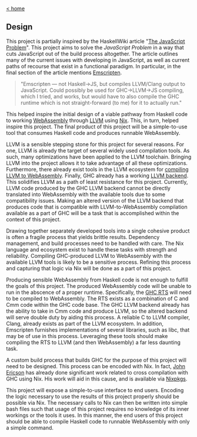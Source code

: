 <a href="/">&lt; home</a>
## Design
This project is partially inspired by the HaskellWiki article "[The JavaScript Problem](https://wiki.haskell.org/The_JavaScript_Problem)". This project aims to solve the _JavaScript Problem_ in a way that cuts JavaScript out of the build process altogether. The article outlines many of the current issues with developing in JavaScript, as well as current paths of recourse that exist in a functional paradigm. In particular, in the final section of the article mentions [Emscripten](https://github.com/kripken/emscripten).

>"Emscripten — not Haskell→JS, but compiles LLVM/Clang output to JavaScript. Could possibly be used for GHC→LLVM→JS compiling, which I tried, and works, but would have to also compile the GHC runtime which is not straight-forward (to me) for it to actually run."

This helped inspire the initial design of a viable pathway from Haskell code to working [WebAssembly](http://webassembly.org/) through [LLVM](http://llvm.org/) using [Nix](https://nixos.org/nix/). This, in turn, helped inspire this project. The final product of this project will be a simple-to-use tool that consumes Haskell code and produces runnable WebAssembly.

LLVM is a sensible stepping stone for this project for several reasons. For one, LLVM is already the target of several widely used compilation tools. As such, many optimizations have been applied to the LLVM toolchain. Bringing LLVM into the project allows it to take advantage of all these optimizations. Furthermore, there already exist tools in the LLVM ecosystem for [compiling LLVM to WebAssembly](https://reviews.llvm.org/rL246814). Finally, GHC already has a working [LLVM backend](https://ghc.haskell.org/trac/ghc/wiki/Commentary/Compiler/Backends/LLVM/Design). This solidifies LLVM as a path of least resistance for this project. Currently, LLVM code produced by the GHC LLVM backend cannot be directly translated into WebAssembly with the available tools due to some compatibility issues. Making an altered version of the LLVM backend that produces code that is compatible with LLVM-to-WebAssembly compilation available as a part of GHC will be a task that is accomplished within the context of this project.

Drawing together separately developed tools into a single cohesive product is often a fragile process that yields brittle results. Dependency management, and build processes need to be handled with care. The Nix language and ecosystem exist to handle these tasks with strength and reliability. Compiling GHC-produced LLVM to WebAssembly with the available LLVM tools is likely to be a sensitive process. Refining this process and capturing that logic via Nix will be done as a part of this project.

Producing sensible WebAssembly from Haskell code is not enough to fulfill the goals of this project. The produced WebAssembly code will be unable to run in the abscence of a proper runtime. Specifically, the [GHC RTS](https://ghc.haskell.org/trac/ghc/wiki/Commentary/Rts) will need to be compiled to WebAssembly. The RTS exists as a combination of C and Cmm code within the GHC code base. The GHC LLVM backend already has the ability to take in Cmm code and produce LLVM, so the altered backend will serve double duty by aiding this process. A reliable C to LLVM compiler, Clang, already exists as part of the LLVM ecosystem. In addition, Emscripten furnishes implementations of several libraries, such as libc, that may be of use in this process. Leveraging these tools should make compiling the RTS to LLVM (and then WebAssembly) a far less daunting task.

A custom build process that builds GHC for the purpose of this project will need to be designed. This process can be encoded with Nix. In fact, [John Ericson](https://github.com/Ericson2314) has already done significant work related to cross compilation with GHC using Nix. His work will aid in this cause, and is available via [Nixpkgs](http://nixos.org/nixpkgs/).

This project will expose a simple-to-use interface to end users. Encoding the logic necessary to use the results of this project properly should be possible via Nix. The necessary calls to Nix can then be written into simple bash files such that usage of this project requires no knowledge of its inner workings or the tools it uses. In this manner, the end users of this project should be able to compile Haskell code to runnable WebAssembly with only a simple command.
